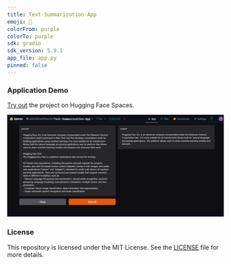 ```yaml
---
title: Text-Summarization-App
emoji: 🏃
colorFrom: purple
colorTo: purple
sdk: gradio
sdk_version: 5.9.1
app_file: app.py
pinned: false
---
```


### Application Demo

[Try out](https://huggingface.co/spaces/abdullahashfaqvirk/Text-Summarization-App) the project on Hugging Face Spaces.

![Hugging Face Space](./assets/huggingface-space.png)

### License
This repository is licensed under the MIT License. See the [LICENSE](LICENSE) file for more details.
